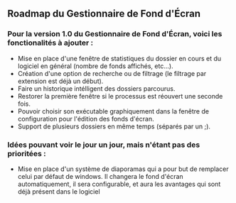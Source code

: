 ﻿## Roadmap du Gestionnaire de Fond d'Écran

### Pour la version 1.0 du Gestionnaire de Fond d'Écran, voici les fonctionalités à ajouter :
 - Mise en place d'une fenêtre de statistiques du dossier en cours et du logiciel en général (nombre de fonds affichés, etc...).
 - Création d'une option de recherche ou de filtrage (le filtrage par extension est déjà un début).
 - Faire un historique intélligent des dossiers parcourus.
 - Restorer la première fenêtre si le processus est réouvert une seconde fois.
 - Pouvoir choisir son exécutable graphiquement dans la fenêtre de configuration pour l'édition des fonds d'écran.
 - Support de plusieurs dossiers en même temps (séparés par un ;).
 
### Idées pouvant voir le jour un jour, mais n'étant pas des prioritées :
 - Mise en place d'un système de diaporamas qui a pour but de remplacer celui par défaut de windows. Il changera le fond d'écran automatiquement, il sera configurable, et aura les avantages qui sont déjà présent dans le logiciel
